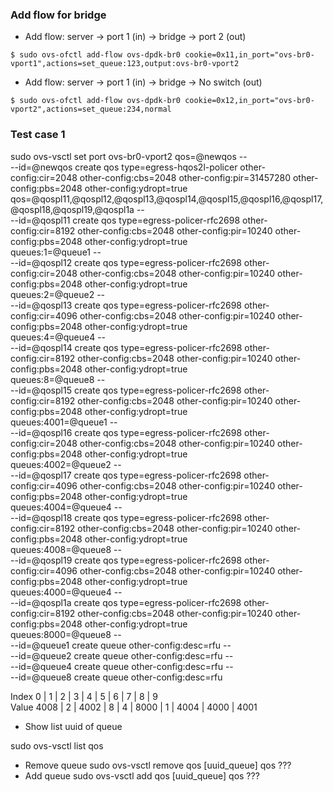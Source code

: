 ### Add flow for bridge

* Add flow: server -> port 1 (in) -> bridge -> port 2 (out)
```
$ sudo ovs-ofctl add-flow ovs-dpdk-br0 cookie=0x11,in_port="ovs-br0-vport1",actions=set_queue:123,output:ovs-br0-vport2
```
* Add flow: server -> port 1 (in) -> bridge -> No switch (out)
```
$ sudo ovs-ofctl add-flow ovs-dpdk-br0 cookie=0x12,in_port="ovs-br0-vport2",actions=set_queue:234,normal
```

### Test case 1

sudo ovs-vsctl set port ovs-br0-vport2 qos=@newqos -- \
--id=@newqos create qos type=egress-hqos2l-policer other-config:cir=2048 other-config:cbs=2048 other-config:pir=31457280 other-config:pbs=2048 other-config:ydropt=true \
qos=@qospl11,@qospl12,@qospl13,@qospl14,@qospl15,@qospl16,@qospl17,@qospl18,@qospl19,@qospl1a -- \
--id=@qospl11 create qos type=egress-policer-rfc2698 other-config:cir=8192 other-config:cbs=2048 other-config:pir=10240 other-config:pbs=2048 other-config:ydropt=true \
queues:1=@queue1 -- \
--id=@qospl12 create qos type=egress-policer-rfc2698 other-config:cir=2048 other-config:cbs=2048 other-config:pir=10240 other-config:pbs=2048 other-config:ydropt=true \
queues:2=@queue2 -- \
--id=@qospl13 create qos type=egress-policer-rfc2698 other-config:cir=4096 other-config:cbs=2048 other-config:pir=10240 other-config:pbs=2048 other-config:ydropt=true \
queues:4=@queue4 -- \
--id=@qospl14 create qos type=egress-policer-rfc2698 other-config:cir=8192 other-config:cbs=2048 other-config:pir=10240 other-config:pbs=2048 other-config:ydropt=true \
queues:8=@queue8 -- \
--id=@qospl15 create qos type=egress-policer-rfc2698 other-config:cir=8192 other-config:cbs=2048 other-config:pir=10240 other-config:pbs=2048 other-config:ydropt=true \
queues:4001=@queue1 -- \
--id=@qospl16 create qos type=egress-policer-rfc2698 other-config:cir=2048 other-config:cbs=2048 other-config:pir=10240 other-config:pbs=2048 other-config:ydropt=true \
queues:4002=@queue2 -- \
--id=@qospl17 create qos type=egress-policer-rfc2698 other-config:cir=4096 other-config:cbs=2048 other-config:pir=10240 other-config:pbs=2048 other-config:ydropt=true \
queues:4004=@queue4 -- \
--id=@qospl18 create qos type=egress-policer-rfc2698 other-config:cir=8192 other-config:cbs=2048 other-config:pir=10240 other-config:pbs=2048 other-config:ydropt=true \
queues:4008=@queue8 -- \
--id=@qospl19 create qos type=egress-policer-rfc2698 other-config:cir=4096 other-config:cbs=2048 other-config:pir=10240 other-config:pbs=2048 other-config:ydropt=true \
queues:4000=@queue4 -- \
--id=@qospl1a create qos type=egress-policer-rfc2698 other-config:cir=8192 other-config:cbs=2048 other-config:pir=10240 other-config:pbs=2048 other-config:ydropt=true \
queues:8000=@queue8 -- \
--id=@queue1 create queue other-config:desc=rfu -- \
--id=@queue2 create queue other-config:desc=rfu -- \
--id=@queue4 create queue other-config:desc=rfu -- \
--id=@queue8 create queue other-config:desc=rfu

Index       0   |   1   |   2   |   3   |   4   |   5   |   6   |   7   |   8   |   9   
Value      4008 |   2   |  4002 |   8   |   4   |  8000 |   1   | 4004  |  4000 |  4001

* Show list uuid of queue

sudo ovs-vsctl list qos

* Remove queue
sudo ovs-vsctl remove qos [uuid_queue] qos ???
* Add queue
sudo ovs-vsctl add qos [uuid_queue] qos ???


